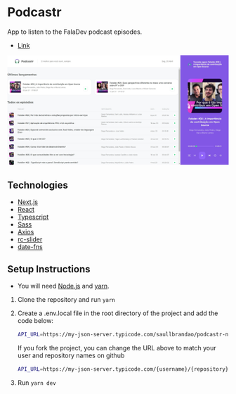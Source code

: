 # Podcastr
App to listen to the FalaDev podcast episodes.

- [Link](https://podcastr-next-beryl.vercel.app/)

![podcastr](https://raw.githubusercontent.com/saullbrandao/podcastr-next/main/public/podcastr.jpg "Podcastr")

## Technologies
- [Next.js](https://github.com/vercel/next.js/)
- [React](https://github.com/facebook/react)
- [Typescript](https://github.com/microsoft/TypeScript)
- [Sass](https://github.com/sass/sass)
- [Axios](https://github.com/axios/axios)
- [rc-slider](https://github.com/react-component/slider)
- [date-fns](https://github.com/date-fns/date-fns)

## Setup Instructions
- You will need [Node.js](https://nodejs.org/) and [yarn](https://yarnpkg.com/getting-started/install).

1. Clone the repository and run `yarn`
2. Create a .env.local file in the root directory of the project and add the code below: 
    
    ```bash
    API_URL=https://my-json-server.typicode.com/saullbrandao/podcastr-next
    ```
    If you fork the project, you can change the URL above to match your user and repository names on github
    
    ```bash
    API_URL=https://my-json-server.typicode.com/{username}/{repository}
    ```
3. Run `yarn dev`
